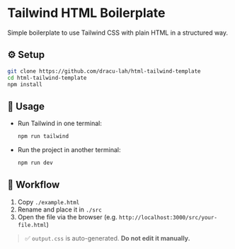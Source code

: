 # Tailwind HTML Boilerplate

Simple boilerplate to use Tailwind CSS with plain HTML in a structured way.

## ⚙️ Setup

```bash
git clone https://github.com/dracu-lah/html-tailwind-template
cd html-tailwind-template
npm install
```

## 🚀 Usage

- Run Tailwind in one terminal:

  ```bash
  npm run tailwind
  ```

- Run the project in another terminal:

  ```bash
  npm run dev
  ```

## 📁 Workflow

1. Copy `./example.html`
2. Rename and place it in `./src`
3. Open the file via the browser (e.g. `http://localhost:3000/src/your-file.html`)

> ✅ `output.css` is auto-generated. **Do not edit it manually.**
